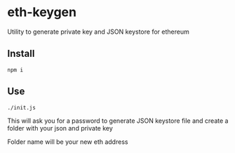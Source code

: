 # eth-keygen

Utility to generate private key and JSON keystore for ethereum

## Install

```
npm i
```

## Use

`./init.js`

This will ask you for a password to generate JSON keystore file and
create a folder with your json and private key

Folder name will be your new eth address
